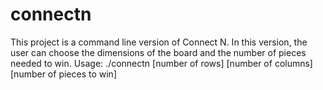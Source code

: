 # connectn

This project is a command line version of Connect N. In this version, the user can choose the dimensions of the board and the number of pieces needed to win. 
Usage: ./connectn [number of rows] [number of columns] [number of pieces to win]
